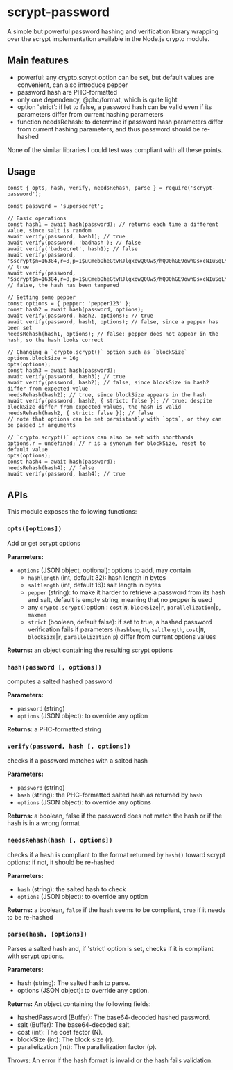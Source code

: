 # scrypt-password
A simple but powerful password hashing and verification library wrapping over the scrypt implementation available in the Node.js crypto module.

## Main features
* powerful: any crypto.scrypt option can be set, but default values are convenient, can also introduce pepper
* password hash are PHC-formatted
* only one dependency, @phc/format, which is quite light
* option 'strict': if let to false, a password hash can be valid even if its parameters differ from current hashing parameters
* function needsRehash: to determine if password hash parameters differ from current hashing parameters, and thus password should be re-hashed

None of the similar libraries I could test was compliant with all these points.

## Usage
```
const { opts, hash, verify, needsRehash, parse } = require('scrypt-password');

const password = 'supersecret';

// Basic operations
const hash1 = await hash(password); // returns each time a different value, since salt is random
await verify(password, hash1); // true
await verify(password, 'badhash'); // false
await verify('badsecret', hash1); // false
await verify(password, '$scrypt$n=16384,r=8,p=1$uCmebOheGtvRJlgxowQ0Uw$/hQO0hGE9owhDsxcNIuSqLY96uU58b9AsfSD4u59NBU'); // true
await verify(password, '$scrypt$n=16384,r=8,p=1$uCmebOheGtvRJlgxowQ0Uw$/hQO0hGE9owhDsxcNIuSqLY96uU58b9AsfSD4u59NXX'); // false, the hash has been tampered

// Setting some pepper
const options = { pepper: 'pepper123' };
const hash2 = await hash(password, options);
await verify(password, hash2, options); // true
await verify(password, hash1, options); // false, since a pepper has been set
needsRehash(hash1, options); // false: pepper does not appear in the hash, so the hash looks correct

// Changing a `crypto.scrypt()` option such as `blockSize`
options.blockSize = 16;
opts(options);
const hash3 = await hash(password);
await verify(password, hash3); // true
await verify(password, hash2); // false, since blockSize in hash2 differ from expected value
needsRehash(hash2); // true, since blockSize appears in the hash
await verify(password, hash2, { strict: false }); // true: despite blockSize differ from expected values, the hash is valid
needsRehash(hash2, { strict: false }); // false
// note that options can be set persistantly with `opts`, or they can be passed in arguments

// `crypto.scrypt()` options can also be set with shorthands
options.r = undefined; // r is a synonym for blockSize, reset to default value
opts(options);
const hash4 = await hash(password);
needsRehash(hash4); // false
await verify(password, hash4); // true

```

## APIs

This module exposes the following functions:

### `opts([options])`
Add or get scrypt options

**Parameters:**
  * `options` (JSON object, optional): options to add, may contain
    * `hashlength` (int, default 32): hash length in bytes
    * `saltlength` (int, default 16): salt length in bytes
    * `pepper` (string): to make it harder to retrieve a password from its hash and salt, default is empty string, meaning that no pepper is used
    * any `crypto.scrypt()`option : `cost`|`N`, `blockSize`|`r`, `parallelization`|`p`, `maxmem`
    * `strict` (boolean, default false): if set to true, a hashed password verification fails if parameters (`hashlength`, `saltlength`, `cost`|`N`, `blockSize`|`r`, `parallelization`|`p`) differ from current options values

**Returns:** an object containing the resulting scrypt options

### `hash(password [, options])`

computes a salted hashed password

**Parameters:**
  * `password` (string)
  * `options` (JSON object): to override any option

**Returns:** a PHC-formatted string

### `verify(password, hash [, options])`

checks if a password matches with a salted hash

**Parameters:**
  * `password` (string)
  * `hash` (string): the PHC-formatted salted hash as returned by `hash`
  * `options` (JSON object): to override any options

**Returns:** a boolean, false if the password does not match the hash or if the hash is in a wrong format

### `needsRehash(hash [, options])`

checks if a hash is compliant to the format returned by `hash()` toward scrypt options: if not, it should be re-hashed

**Parameters:**
  * `hash` (string): the salted hash to check
  * `options` (JSON object): to override any option

**Returns:** a boolean, `false` if the hash seems to be compliant, `true` if it needs to be re-hashed

### `parse(hash, [options])`
Parses a salted hash and, if 'strict' option is set, checks if it is compliant with scrypt options.

**Parameters:**
* hash (string): The salted hash to parse.
* options (JSON object): to override any option.

**Returns:** An object containing the following fields:
* hashedPassword (Buffer): The base64-decoded hashed password.
* salt (Buffer): The base64-decoded salt.
* cost (int): The cost factor (N).
* blockSize (int): The block size (r).
* parallelization (int): The parallelization factor (p).

Throws: An error if the hash format is invalid or the hash fails validation.

